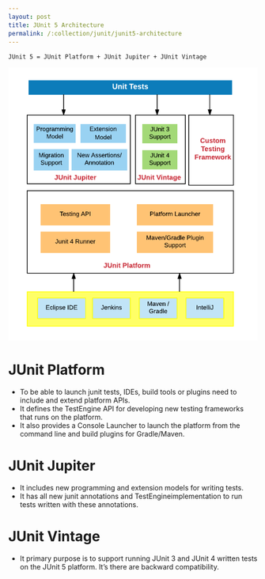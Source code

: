 ```yaml
---
layout: post
title: JUnit 5 Architecture
permalink: /:collection/junit/junit5-architecture
---
```


```
JUnit 5 = JUnit Platform + JUnit Jupiter + JUnit Vintage
```

![junit5-architecture](https://github.com/arpit04tripathi/files-cdn/raw/cdn/junit/junit5-architecture.png)

# JUnit Platform
* To be able to launch junit tests, IDEs, build tools or plugins need to include and extend platform APIs. 
* It defines the TestEngine API for developing new testing frameworks that runs on the platform.
* It also provides a Console Launcher to launch the platform from the command line and build plugins for Gradle/Maven.

# JUnit Jupiter
* It includes new programming and extension models for writing tests. 
* It has all new junit annotations and TestEngineimplementation to run tests written with these annotations.

# JUnit Vintage
* It primary purpose is to support running JUnit 3 and JUnit 4 written tests on the JUnit 5 platform. It’s there are backward compatibility.
